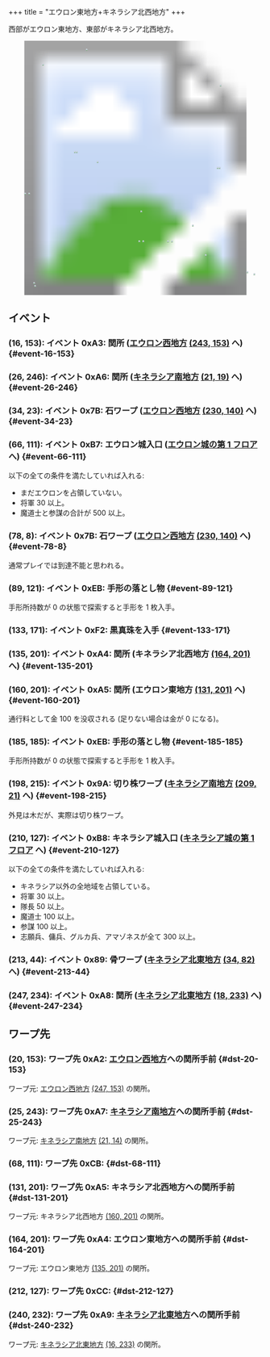 +++
title = "エウロン東地方+キネラシア北西地方"
+++

西部がエウロン東地方、東部がキネラシア北西地方。

<!-- SVG {{{ -->
<svg width="1536" height="1536" viewbox="0 0 2048 2048">
<defs>
<image id="svg-asset-bg" width="2048" height="2048" href="map-02.webp" />
<image id="svg-asset-event" width="16" height="16" href="icon-event.png" />
<image id="svg-asset-destination" width="16" height="16" href="icon-destination.png" />
</defs>
<use href="#svg-asset-bg" x="0" y="0"></use>
<a href="#event-16-153">
<use href="#svg-asset-event" x="128" y="1224"><title>(16, 153): イベント 0xA3: 関所 (エウロン西地方 (243, 153) へ)</title></use>
</a>
<a href="#event-26-246">
<use href="#svg-asset-event" x="208" y="1968"><title>(26, 246): イベント 0xA6: 関所 (キネラシア南地方 (21, 19) へ)</title></use>
</a>
<a href="#event-34-23">
<use href="#svg-asset-event" x="272" y="184"><title>(34, 23): イベント 0x7B: 石ワープ (エウロン西地方 (230, 140) へ)</title></use>
</a>
<a href="#event-66-111">
<use href="#svg-asset-event" x="528" y="888"><title>(66, 111): イベント 0xB7: エウロン城入口 (エウロン城の第 1 フロアへ)</title></use>
</a>
<a href="#event-78-8">
<use href="#svg-asset-event" x="624" y="64"><title>(78, 8): イベント 0x7B: 石ワープ (エウロン西地方 (230, 140) へ)</title></use>
</a>
<a href="#event-89-121">
<use href="#svg-asset-event" x="712" y="968"><title>(89, 121): イベント 0xEB: 手形の落とし物</title></use>
</a>
<a href="#event-133-171">
<use href="#svg-asset-event" x="1064" y="1368"><title>(133, 171): イベント 0xF2: 黒真珠を入手</title></use>
</a>
<a href="#event-135-201">
<use href="#svg-asset-event" x="1080" y="1608"><title>(135, 201): イベント 0xA4: 関所 (キネラシア北西地方 (164, 201) へ)</title></use>
</a>
<a href="#event-160-201">
<use href="#svg-asset-event" x="1280" y="1608"><title>(160, 201): イベント 0xA5: 関所 (エウロン東地方 (131, 201) へ)</title></use>
</a>
<a href="#event-185-185">
<use href="#svg-asset-event" x="1480" y="1480"><title>(185, 185): イベント 0xEB: 手形の落とし物</title></use>
</a>
<a href="#event-198-215">
<use href="#svg-asset-event" x="1584" y="1720"><title>(198, 215): イベント 0x9A: 切り株ワープ (キネラシア南地方 (209, 21) へ)</title></use>
</a>
<a href="#event-210-127">
<use href="#svg-asset-event" x="1680" y="1016"><title>(210, 127): イベント 0xB8: キネラシア城入口 (キネラシア城の第 1 フロアへ)</title></use>
</a>
<a href="#event-213-44">
<use href="#svg-asset-event" x="1704" y="352"><title>(213, 44): イベント 0x89: 骨ワープ (キネラシア北東地方 (34, 82) へ)</title></use>
</a>
<a href="#event-247-234">
<use href="#svg-asset-event" x="1976" y="1872"><title>(247, 234): イベント 0xA8: 関所 (キネラシア北東地方 (18, 233) へ)</title></use>
</a>
<a href="#dst-20-153">
<use href="#svg-asset-destination" x="160" y="1224"><title>(20, 153): ワープ先 0xA2: エウロン西地方への関所手前</title></use>
</a>
<a href="#dst-164-201">
<use href="#svg-asset-destination" x="1312" y="1608"><title>(164, 201): ワープ先 0xA4: エウロン東地方への関所手前</title></use>
</a>
<a href="#dst-131-201">
<use href="#svg-asset-destination" x="1048" y="1608"><title>(131, 201): ワープ先 0xA5: キネラシア北西地方への関所手前</title></use>
</a>
<a href="#dst-25-243">
<use href="#svg-asset-destination" x="200" y="1944"><title>(25, 243): ワープ先 0xA7: キネラシア南地方への関所手前</title></use>
</a>
<a href="#dst-240-232">
<use href="#svg-asset-destination" x="1920" y="1856"><title>(240, 232): ワープ先 0xA9: キネラシア北東地方への関所手前</title></use>
</a>
<a href="#dst-68-111">
<use href="#svg-asset-destination" x="544" y="888"><title>(68, 111): ワープ先 0xCB</title></use>
</a>
<a href="#dst-212-127">
<use href="#svg-asset-destination" x="1696" y="1016"><title>(212, 127): ワープ先 0xCC</title></use>
</a>
</svg>
<!-- }}} -->


## イベント

### (16, 153): イベント 0xA3: 関所 ([エウロン西地方](@/map/map-01/_index.md) [(243, 153)](@/map/map-01/_index.md#dst-243-153) へ) {#event-16-153}

### (26, 246): イベント 0xA6: 関所 ([キネラシア南地方](@/map/map-06/_index.md) [(21, 19)](@/map/map-06/_index.md#dst-21-19) へ) {#event-26-246}

### (34, 23): イベント 0x7B: 石ワープ ([エウロン西地方](@/map/map-01/_index.md) [(230, 140)](@/map/map-01/_index.md#dst-230-140) へ) {#event-34-23}

### (66, 111): イベント 0xB7: エウロン城入口 ([エウロン城の第 1 フロア](@/map/map-15/_index.md#dst-20-117) へ) {#event-66-111}

以下の全ての条件を満たしていれば入れる:

* まだエウロンを占領していない。
* 将軍 30 以上。
* 魔道士と参謀の合計が 500 以上。

### (78, 8): イベント 0x7B: 石ワープ ([エウロン西地方](@/map/map-01/_index.md) [(230, 140)](@/map/map-01/_index.md#dst-230-140) へ) {#event-78-8}

通常プレイでは到達不能と思われる。


### (89, 121): イベント 0xEB: 手形の落とし物 {#event-89-121}

手形所持数が 0 の状態で探索すると手形を 1 枚入手。

### (133, 171): イベント 0xF2: 黒真珠を入手 {#event-133-171}

### (135, 201): イベント 0xA4: 関所 (キネラシア北西地方 [(164, 201)](#dst-164-201) へ) {#event-135-201}

### (160, 201): イベント 0xA5: 関所 (エウロン東地方 [(131, 201)](#dst-131-201) へ) {#event-160-201}

通行料として金 100 を没収される (足りない場合は金が 0 になる)。

### (185, 185): イベント 0xEB: 手形の落とし物 {#event-185-185}

手形所持数が 0 の状態で探索すると手形を 1 枚入手。

### (198, 215): イベント 0x9A: 切り株ワープ ([キネラシア南地方](@/map/map-06/_index.md) [(209, 21)](@/map/map-06/_index.md#dst-209-21) へ) {#event-198-215}

外見は木だが、実際は切り株ワープ。

### (210, 127): イベント 0xB8: キネラシア城入口 ([キネラシア城の第 1 フロア](@/map/map-15/_index.md#dst-20-181) へ) {#event-210-127}

以下の全ての条件を満たしていれば入れる:

* キネラシア以外の全地域を占領している。
* 将軍 30 以上。
* 隊長 50 以上。
* 魔道士 100 以上。
* 参謀 100 以上。
* 志願兵、傭兵、グルカ兵、アマゾネスが全て 300 以上。

### (213, 44): イベント 0x89: 骨ワープ ([キネラシア北東地方](@/map/map-03/_index.md) [(34, 82)](@/map/map-03/_index.md#dst-34-82) へ) {#event-213-44}

### (247, 234): イベント 0xA8: 関所 ([キネラシア北東地方](@/map/map-03/_index.md) [(18, 233)](@/map/map-03/_index.md#dst-18-233) へ) {#event-247-234}


## ワープ先

### (20, 153): ワープ先 0xA2: [エウロン西地方](@/map/map-01/_index.md)への関所手前 {#dst-20-153}

ワープ元: [エウロン西地方](@/map/map-01/_index.md) [(247, 153)](@/map/map-01/_index.md#event-247-153) の関所。

### (25, 243): ワープ先 0xA7: [キネラシア南地方](@/map/map-06/_index.md)への関所手前 {#dst-25-243}

ワープ元: [キネラシア南地方](@/map/map-06/_index.md) [(21, 14)](@/map/map-06/_index.md#event-21-14) の関所。

### (68, 111): ワープ先 0xCB:  {#dst-68-111}

### (131, 201): ワープ先 0xA5: キネラシア北西地方への関所手前 {#dst-131-201}

ワープ元: キネラシア北西地方 [(160, 201)](#event-160-201) の関所。

### (164, 201): ワープ先 0xA4: エウロン東地方への関所手前 {#dst-164-201}

ワープ元: エウロン東地方 [(135, 201)](#event-135-201) の関所。

### (212, 127): ワープ先 0xCC:  {#dst-212-127}

### (240, 232): ワープ先 0xA9: [キネラシア北東地方](@/map/map-03/_index.md)への関所手前 {#dst-240-232}

ワープ元: [キネラシア北東地方](@/map/map-03/_index.md) [(16, 233)](@/map/map-03/_index.md#event-16-233) の関所。
